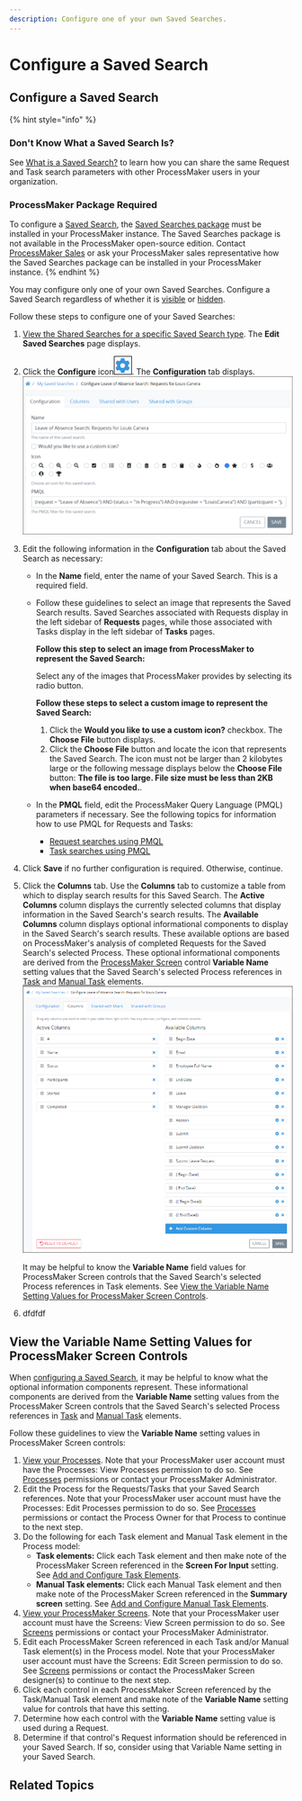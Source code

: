 ```yaml
---
description: Configure one of your own Saved Searches.
---
```


# Configure a Saved Search

## Configure a Saved Search

{% hint style="info" %}
### Don't Know What a Saved Search Is?

See [What is a Saved Search?](../what-is-a-saved-search.md) to learn how you can share the same Request and Task search parameters with other ProcessMaker users in your organization.

### ProcessMaker Package Required

To configure a [Saved Search](../what-is-a-saved-search.md), the [Saved Searches package](../../../package-development-distribution/package-a-connector/saved-searches-package.md) must be installed in your ProcessMaker instance. The Saved Searches package is not available in the ProcessMaker open-source edition. Contact [ProcessMaker Sales](mailto:sales@processmaker.com) or ask your ProcessMaker sales representative how the Saved Searches package can be installed in your ProcessMaker instance.
{% endhint %}

You may configure only one of your own Saved Searches. Configure a Saved Search regardless of whether it is [visible](hide-or-show-a-saved-search.md#show-your-hidden-saved-search) or [hidden](hide-or-show-a-saved-search.md#hide-your-own-saved-search).

Follow these steps to configure one of your Saved Searches:

1. [View the Shared Searches for a specific Saved Search type](./#manage-your-own-saved-searches). The **Edit Saved Searches** page displays.
2. Click the **Configure** icon![](../../../.gitbook/assets/configure-process-icon-processes-page-processes.png). The **Configuration** tab displays. ![](../../../.gitbook/assets/configuration-tab-saved-searches-package.png) 
3. Edit the following information in the **Configuration** tab about the Saved Search as necessary:
   * In the **Name** field, enter the name of your Saved Search. This is a required field.
   * Follow these guidelines to select an image that represents the Saved Search results. Saved Searches associated with Requests display in the left sidebar of **Requests** pages, while those associated with Tasks display in the left sidebar of **Tasks** pages.

     **Follow this step to select an image from ProcessMaker to represent the Saved Search:**

     Select any of the images that ProcessMaker provides by selecting its radio button.

     **Follow these steps to select a custom image to represent the Saved Search:**

     1. Click the **Would you like to use a custom icon?** checkbox. The **Choose File** button displays.
     2. Click the **Choose File** button and locate the icon that represents the Saved Search. The icon must not be larger than 2 kilobytes large or the following message displays below the **Choose File** button: **The file is too large. File size must be less than 2KB when base64 encoded.**.

   * In the **PMQL** field, edit the ProcessMaker Query Language \(PMQL\) parameters if necessary. See the following topics for information how to use PMQL for Requests and Tasks:
     * [Request searches using PMQL](../../requests/search-for-a-request.md#advanced-search-for-a-request)
     * [Task searches using PMQL](../../task-management/search-for-a-task.md#advanced-search-for-a-task)
4. Click **Save** if no further configuration is required. Otherwise, continue.
5. Click the **Columns** tab. Use the **Columns** tab to customize a table from which to display search results for this Saved Search. The **Active Columns** column displays the currently selected columns that display information in the Saved Search's search results. The **Available Columns** column displays optional informational components to display in the Saved Search's search results. These available options are based on ProcessMaker's analysis of completed Requests for the Saved Search's selected Process. These optional informational components are derived from the [ProcessMaker Screen](../../../designing-processes/design-forms/what-is-a-form.md) control **Variable Name** setting values that the Saved Search's selected Process references in [Task](../../../designing-processes/process-design/model-your-process/process-modeling-element-descriptions.md#task) and [Manual Task](../../../designing-processes/process-design/model-your-process/process-modeling-element-descriptions.md#manual-task) elements.  
   ![](../../../.gitbook/assets/columns-tab-saved-searches-package.png) 

   It may be helpful to know the **Variable Name** field values for ProcessMaker Screen controls that the Saved Search's selected Process references in Task elements. See [View the Variable Name Setting Values for ProcessMaker Screen Controls](configure-a-saved-search.md#view-the-variable-name-setting-values-for-processmaker-screen-controls).

6. dfdfdf

## View the Variable Name Setting Values for ProcessMaker Screen Controls

When [configuring a Saved Search](configure-a-saved-search.md#configure-a-saved-search), it may be helpful to know what the optional information components represent. These informational components are derived from the **Variable Name** setting values from the ProcessMaker Screen controls that the Saved Search's selected Process references in [Task](../../../designing-processes/process-design/model-your-process/process-modeling-element-descriptions.md#task) and [Manual Task](../../../designing-processes/process-design/model-your-process/process-modeling-element-descriptions.md#manual-task) elements.

Follow these guidelines to view the **Variable Name** setting values in ProcessMaker Screen controls:

1. [View your Processes](../../../designing-processes/viewing-processes/view-the-list-of-processes/view-your-processes.md#view-all-active-processes). Note that your ProcessMaker user account must have the Processes: View Processes permission to do so. See [Processes](../../../processmaker-administration/permission-descriptions-for-users-and-groups.md#processes) permissions or contact your ProcessMaker Administrator.
2. Edit the Process for the Requests/Tasks that your Saved Search references. Note that your ProcessMaker user account must have the Processes: Edit Processes permission to do so. See [Processes](../../../processmaker-administration/permission-descriptions-for-users-and-groups.md#processes) permissions or contact the Process Owner for that Process to continue to the next step.
3. Do the following for each Task element and Manual Task element in the Process model:
   * **Task elements:** Click each Task element and then make note of the ProcessMaker Screen referenced in the **Screen For Input** setting. See [Add and Configure Task Elements](../../../designing-processes/process-design/model-your-process/add-and-configure-task-elements.md#select-the-processmaker-screen-for-a-task-element).
   * **Manual Task elements:** Click each Manual Task element and then make note of the ProcessMaker Screen referenced in the **Summary screen** setting. See [Add and Configure Manual Task Elements](../../../designing-processes/process-design/model-your-process/add-and-configure-manual-task-elements.md#select-the-processmaker-screen-associated-with-the-manual-task).
4. [View your ProcessMaker Screens](../../../designing-processes/scripts/manage-scripts/view-all-scripts.md#view-all-processmaker-scripts). Note that your ProcessMaker user account must have the Screens: View Screen permission to do so. See [Screens](../../../processmaker-administration/permission-descriptions-for-users-and-groups.md#screens) permissions or contact your ProcessMaker Administrator.
5. Edit each ProcessMaker Screen referenced in each Task and/or Manual Task element\(s\) in the Process model. Note that your ProcessMaker user account must have the Screens: Edit Screen permission to do so. See [Screens](../../../processmaker-administration/permission-descriptions-for-users-and-groups.md#screens) permissions or contact the ProcessMaker Screen designer\(s\) to continue to the next step.
6. Click each control in each ProcessMaker Screen referenced by the Task/Manual Task element and make note of the **Variable Name** setting value for controls that have this setting.
7. Determine how each control with the **Variable Name** setting value is used during a Request.
8. Determine if that control's Request information should be referenced in your Saved Search. If so, consider using that Variable Name setting in your Saved Search.

## Related Topics



